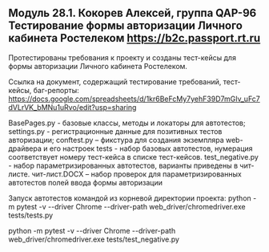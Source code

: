Модуль 28.1. Кокорев Алексей, группа QAP-96
Тестирование формы авторизации Личного кабинета Ростелеком https://b2c.passport.rt.ru
-----------------------------------------------------------------------------------------------------------------

Протестированы требования к проекту и созданы тест-кейсы для формы авторизации Личного кабинета Ростелеком.

Ссылка на документ, содержащий тестирование требований, тест-кейсы, баг-репорты: https://docs.google.com/spreadsheets/d/1kr6BeFcMy7yehF39D7mGIv_uFc7dVLrVK_bMNu1uRvo/edit?usp=sharing

BasePages.py - базовые классы, методы и локаторы для автотестов;
settings.py - регистрационные данные для позитивных тестов авторизации;
conftest.py – фикстура для создания экземпляра web-драйвера и его настроек
tests - набор базовых автотестов, нумерация соответствует номеру тест-кейса в списке тест-кейсов.
test_negative.py - набор параметризированных автотестов, варианты приведены в чит-листе.
чит-лист.DOCX – набор проверок для параметризированных автотестов полей ввода формы авторизации

Запуск автотестов командой из корневой директории проекта:
python -m pytest -v --driver Chrome --driver-path web_driver/chromedriver.exe tests/tests.py

python -m pytest -v --driver Chrome --driver-path web_driver/chromedriver.exe tests/test_negative.py
